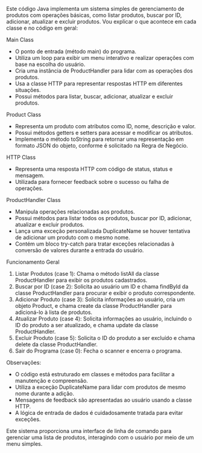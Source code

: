 Este código Java implementa um sistema simples de gerenciamento de produtos com operações básicas, como listar produtos, buscar por ID, adicionar, atualizar e excluir produtos. Vou explicar o que acontece em cada classe e no código em geral:

Main Class
- O ponto de entrada (método main) do programa.
- Utiliza um loop para exibir um menu interativo e realizar operações com base na escolha do usuário.
- Cria uma instância de ProductHandler para lidar com as operações dos produtos.
- Usa a classe HTTP para representar respostas HTTP em diferentes situações.
- Possui métodos para listar, buscar, adicionar, atualizar e excluir produtos.

Product Class
- Representa um produto com atributos como ID, nome, descrição e valor.
- Possui métodos getters e setters para acessar e modificar os atributos.
- Implementa o método toString para retornar uma representação em formato JSON do objeto, conforme é solicitado na Regra de Negócio.

HTTP Class
- Representa uma resposta HTTP com código de status, status e mensagem.
- Utilizada para fornecer feedback sobre o sucesso ou falha de operações.

ProductHandler Class
- Manipula operações relacionadas aos produtos.
- Possui métodos para listar todos os produtos, buscar por ID, adicionar, atualizar e excluir produtos.
- Lança uma exceção personalizada DuplicateName se houver tentativa de adicionar um produto com o mesmo nome.
- Contém um bloco try-catch para tratar exceções relacionadas à conversão de valores durante a entrada do usuário.

Funcionamento Geral
1. Listar Produtos (case 1): Chama o método listAll da classe ProductHandler para exibir os produtos cadastrados.
2. Buscar por ID (case 2): Solicita ao usuário um ID e chama findById da classe ProductHandler para procurar e exibir o produto correspondente.
3. Adicionar Produto (case 3): Solicita informações ao usuário, cria um objeto Product, e chama create da classe ProductHandler para adicioná-lo à lista de produtos.
4. Atualizar Produto (case 4): Solicita informações ao usuário, incluindo o ID do produto a ser atualizado, e chama update da classe ProductHandler.
5. Excluir Produto (case 5): Solicita o ID do produto a ser excluído e chama delete da classe ProductHandler.
6. Sair do Programa (case 0): Fecha o scanner e encerra o programa.

Observações:
- O código está estruturado em classes e métodos para facilitar a manutenção e compreensão.
- Utiliza a exceção DuplicateName para lidar com produtos de mesmo nome durante a adição.
- Mensagens de feedback são apresentadas ao usuário usando a classe HTTP.
- A lógica de entrada de dados é cuidadosamente tratada para evitar exceções.

Este sistema proporciona uma interface de linha de comando para gerenciar uma lista de produtos, interagindo com o usuário por meio de um menu simples.